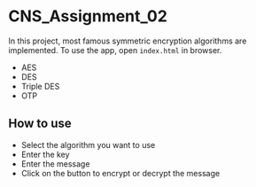 # CNS_Assignment_02

In this project, most famous symmetric encryption algorithms are implemented. To use the app, open `index.html` in browser.

- AES
- DES
- Triple DES
- OTP

## How to use

- Select the algorithm you want to use
- Enter the key
- Enter the message
- Click on the button to encrypt or decrypt the message
